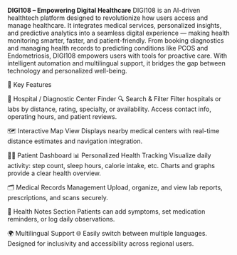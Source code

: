 **DIGI108 – Empowering Digital Healthcare**
DIGI108 is an AI-driven healthtech platform designed to revolutionize how users access and manage healthcare. It integrates medical services, personalized insights, and predictive analytics into a seamless digital experience — making health monitoring smarter, faster, and patient-friendly.
From booking diagnostics and managing health records to predicting conditions like PCOS and Endometriosis, DIGI108 empowers users with tools for proactive care.
With intelligent automation and multilingual support, it bridges the gap between technology and personalized well-being.

🚀 Key Features

🧭 Hospital / Diagnostic Center Finder
🔍 Search & Filter
Filter hospitals or labs by distance, rating, specialty, or availability.
Access contact info, operating hours, and patient reviews.

🗺️ Interactive Map View
Displays nearby medical centers with real-time distance estimates and navigation integration.

🧑‍⚕️ Patient Dashboard
📊 Personalized Health Tracking
Visualize daily activity: step count, sleep hours, calorie intake, etc.
Charts and graphs provide a clear health overview.

🗂️ Medical Records Management
Upload, organize, and view lab reports, prescriptions, and scans securely.

📝 Health Notes Section
Patients can add symptoms, set medication reminders, or log daily observations.

🌍 Multilingual Support
🌐 Easily switch between multiple languages.
Designed for inclusivity and accessibility across regional users.
